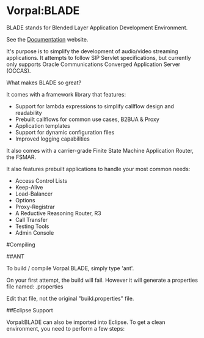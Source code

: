 # Vorpal:BLADE

BLADE stands for Blended Layer Application Development Environment.

See the [Documentation](https://vorpalnet.github.io) website.

It's purpose is to simplify the development of audio/video streaming applications. It
attempts to follow SIP Servlet specifications, but currently only supports
Oracle Communications Converged Application Server (OCCAS).

What makes BLADE so great?

It comes with a framework library that features:
* Support for lambda expressions to simplify callflow design and readability
* Prebuilt callflows for common use cases, B2BUA & Proxy
* Application templates
* Support for dynamic configuration files
* Improved logging capabilities

It also comes with a carrier-grade Finite State Machine Application Router, the FSMAR.

It also features prebuilt applications to handle your most common needs:
* Access Control Lists
* Keep-Alive
* Load-Balancer
* Options
* Proxy-Registrar
* A Reductive Reasoning Router, R3
* Call Transfer
* Testing Tools
* Admin Console

#Compiling

##ANT

To build / compile Vorpal:BLADE, simply type 'ant'.

On your first attempt, the build will fail. However it will generate a properties file named: <hostname>.properties

Edit that file, not the original "build.properties" file.

##Eclipse Support

Vorpal:BLADE can also be imported into Eclipse. To get a clean environment, you need to perform a few steps:


